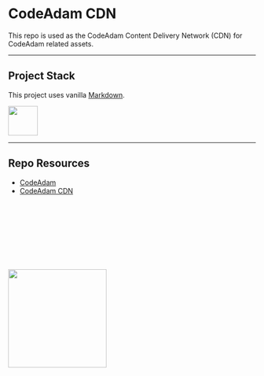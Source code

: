 # CodeAdam CDN

This repo is used as the CodeAdam Content Delivery Network (CDN) for CodeAdam related assets. 

---

## Project Stack

This project uses vanilla [Markdown](https://www.markdownguide.org/).

<img src="https://console.codeadam.ca/api/image/markdown" width="60">

---

## Repo Resources

* [CodeAdam](https://codeadam.ca)
* [CodeAdam CDN](https://cdn.codeadam.ca/)

<br>
<a href="https://codeadam.ca">
<img src="https://cdn.codeadam.ca/images@1.0.0/codeadam-logo-coloured-horizontal.png" width="200" style="margin-top: 120px;">
</a>
